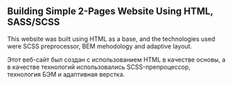 ## Building Simple 2-Pages Website Using HTML, SASS/SCSS

This website was built using HTML as a base, and the technologies used were SCSS preprocessor, BEM mehodology and adaptive layout.

Этот веб-сайт был создан с использованием HTML в качестве основы, а в качестве технологий использовались SCSS-препроцессор, технология БЭМ и адаптивная верстка.


